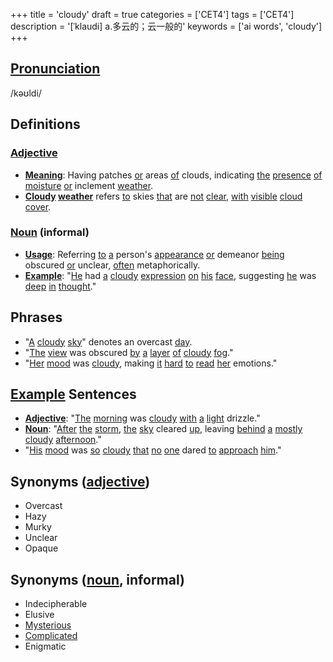 +++
title = 'cloudy'
draft = true
categories = ['CET4']
tags = ['CET4']
description = '[ˈklaudi] a.多云的；云一般的'
keywords = ['ai words', 'cloudy']
+++

## [Pronunciation](/post/pronunciation/)
/kəʊldi/

## Definitions
### [Adjective](/post/adjective/)
- **[Meaning](/post/meaning/)**: Having patches [or](/post/or/) areas [of](/post/of/) clouds, indicating [the](/post/the/) [presence](/post/presence/) [of](/post/of/) [moisture](/post/moisture/) [or](/post/or/) inclement [weather](/post/weather/). 
- **[Cloudy](/post/cloudy/) [weather](/post/weather/)** refers [to](/post/to/) skies [that](/post/that/) are [not](/post/not/) [clear](/post/clear/), [with](/post/with/) [visible](/post/visible/) [cloud](/post/cloud/) [cover](/post/cover/).

### [Noun](/post/noun/) (informal)
- **[Usage](/post/usage/)**: Referring [to](/post/to/) [a](/post/a/) person's [appearance](/post/appearance/) [or](/post/or/) demeanor [being](/post/being/) obscured [or](/post/or/) unclear, [often](/post/often/) metaphorically.
- **[Example](/post/example/)**: "[He](/post/he/) had [a](/post/a/) [cloudy](/post/cloudy/) [expression](/post/expression/) [on](/post/on/) [his](/post/his/) [face](/post/face/), suggesting [he](/post/he/) was [deep](/post/deep/) [in](/post/in/) [thought](/post/thought/)."

## Phrases
- "[A](/post/a/) [cloudy](/post/cloudy/) [sky](/post/sky/)" denotes an overcast [day](/post/day/).
- "[The](/post/the/) [view](/post/view/) was obscured [by](/post/by/) [a](/post/a/) [layer](/post/layer/) [of](/post/of/) [cloudy](/post/cloudy/) [fog](/post/fog/)."
- "[Her](/post/her/) [mood](/post/mood/) was [cloudy](/post/cloudy/), making [it](/post/it/) [hard](/post/hard/) [to](/post/to/) [read](/post/read/) [her](/post/her/) emotions."

## [Example](/post/example/) Sentences
- **[Adjective](/post/adjective/)**: "[The](/post/the/) [morning](/post/morning/) was [cloudy](/post/cloudy/) [with](/post/with/) [a](/post/a/) [light](/post/light/) drizzle."
- **[Noun](/post/noun/)**: "[After](/post/after/) [the](/post/the/) [storm](/post/storm/), [the](/post/the/) [sky](/post/sky/) cleared [up](/post/up/), leaving [behind](/post/behind/) [a](/post/a/) [mostly](/post/mostly/) [cloudy](/post/cloudy/) [afternoon](/post/afternoon/)."
- "[His](/post/his/) [mood](/post/mood/) was [so](/post/so/) [cloudy](/post/cloudy/) [that](/post/that/) [no](/post/no/) [one](/post/one/) dared [to](/post/to/) [approach](/post/approach/) [him](/post/him/)."

## Synonyms ([adjective](/post/adjective/))
- Overcast
- Hazy
- Murky
- Unclear
- Opaque

## Synonyms ([noun](/post/noun/), informal)
- Indecipherable
- Elusive
- [Mysterious](/post/mysterious/)
- [Complicated](/post/complicated/)
- Enigmatic
